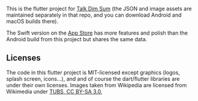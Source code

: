 This is the flutter project for [Talk Dim Sum](http://talkdimsum.com) (the JSON and image assets are maintained separately in that repo, and you can download Android and macOS builds there).

The Swift version on the [App Store](https://apps.apple.com/us/app/talk-dim-sum/id953929066) has more features and polish than the Android build from this project but shares the same data.

## Licenses

The code in this flutter project is MIT-licensed except graphics (logos, splash screen, icons...), and and of course the dart/flutter libraries are under their own licenses. Images taken from Wikipedia are licensed from Wikimedia under [TUBS, CC BY-SA 3.0](https://creativecommons.org/licenses/by-sa/3.0), 



